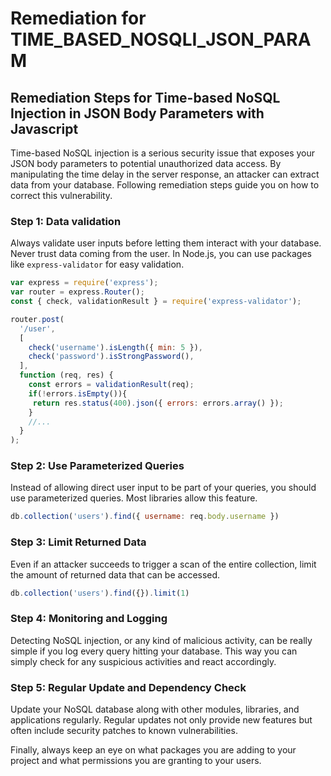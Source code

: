 # Remediation for TIME_BASED_NOSQLI_JSON_PARAM

## Remediation Steps for Time-based NoSQL Injection in JSON Body Parameters with Javascript

Time-based NoSQL injection is a serious security issue that exposes your JSON body parameters to potential unauthorized data access. By manipulating the time delay in the server response, an attacker can extract data from your database. Following remediation steps guide you on how to correct this vulnerability.

### Step 1: Data validation

Always validate user inputs before letting them interact with your database. Never trust data coming from the user. In Node.js, you can use packages like `express-validator` for easy validation.

```javascript
var express = require('express');
var router = express.Router();
const { check, validationResult } = require('express-validator');

router.post(
  '/user',
  [
    check('username').isLength({ min: 5 }),
    check('password').isStrongPassword(),
  ],
  function (req, res) {
    const errors = validationResult(req);
    if(!errors.isEmpty()){
     return res.status(400).json({ errors: errors.array() });
    }
    //...
  }
);
```

### Step 2: Use Parameterized Queries

Instead of allowing direct user input to be part of your queries, you should use parameterized queries. Most libraries allow this feature.

```javascript
db.collection('users').find({ username: req.body.username })
```

### Step 3: Limit Returned Data

Even if an attacker succeeds to trigger a scan of the entire collection, limit the amount of returned data that can be accessed.

```javascript
db.collection('users').find({}).limit(1)
```

### Step 4: Monitoring and Logging

Detecting NoSQL injection, or any kind of malicious activity, can be really simple if you log every query hitting your database. This way you can simply check for any suspicious activities and react accordingly. 

### Step 5: Regular Update and Dependency Check

Update your NoSQL database along with other modules, libraries, and applications regularly. Regular updates not only provide new features but often include security patches to known vulnerabilities. 

Finally, always keep an eye on what packages you are adding to your project and what permissions you are granting to your users.